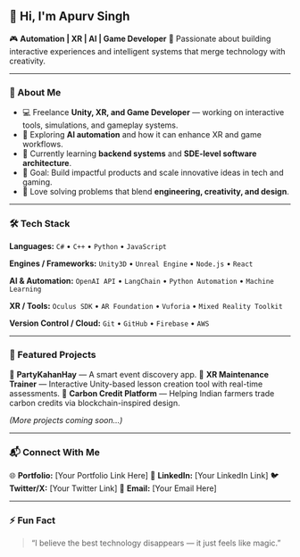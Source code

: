 ## 👋 Hi, I'm Apurv Singh

🎮 **Automation | XR | AI | Game Developer**
🚀 Passionate about building interactive experiences and intelligent systems that merge technology with creativity.

---

### 🧠 About Me

* 💻 Freelance **Unity, XR, and Game Developer** — working on interactive tools, simulations, and gameplay systems.
* 🤖 Exploring **AI automation** and how it can enhance XR and game workflows.
* 🌱 Currently learning **backend systems** and **SDE-level software architecture**.
* 🎯 Goal: Build impactful products and scale innovative ideas in tech and gaming.
* 🧩 Love solving problems that blend **engineering, creativity, and design**.

---

### 🛠️ Tech Stack

**Languages:**
`C#` • `C++` • `Python` • `JavaScript`

**Engines / Frameworks:**
`Unity3D` • `Unreal Engine` • `Node.js` • `React`

**AI & Automation:**
`OpenAI API` • `LangChain` • `Python Automation` • `Machine Learning`

**XR / Tools:**
`Oculus SDK` • `AR Foundation` • `Vuforia` • `Mixed Reality Toolkit`

**Version Control / Cloud:**
`Git` • `GitHub` • `Firebase` • `AWS`

---

### 🧩 Featured Projects

🔹 **PartyKahanHay** — A smart event discovery app.
🔹 **XR Maintenance Trainer** — Interactive Unity-based lesson creation tool with real-time assessments.
🔹 **Carbon Credit Platform** — Helping Indian farmers trade carbon credits via blockchain-inspired design.

*(More projects coming soon...)*

---

### 📬 Connect With Me

🌐 **Portfolio:** [Your Portfolio Link Here]
💼 **LinkedIn:** [Your LinkedIn Link]
🐦 **Twitter/X:** [Your Twitter Link]
📧 **Email:** [Your Email Here]

---

### ⚡ Fun Fact

> “I believe the best technology disappears — it just feels like magic.”
